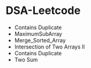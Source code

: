 # DSA-Leetcode

<ul><li> Contains Duplicate </li>
<li> MaximumSubArray </li>
<li> Merge_Sorted_Array</li>
<li> Intersection of Two Arrays II </li>
<li> Contains Duplicate </li>
<li> Two Sum </li>
</ul
